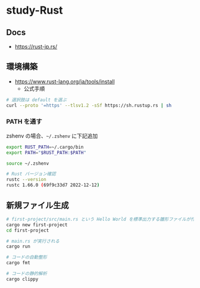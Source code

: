 # study-Rust

## Docs

- https://rust-jp.rs/

## 環境構築

- https://www.rust-lang.org/ja/tools/install
  - 公式手順

```sh
# 選択肢は default を選ぶ
curl --proto '=https' --tlsv1.2 -sSf https://sh.rustup.rs | sh
```

### PATH を通す

zshenv の場合、`~/.zshenv` に下記追加

```sh
export RUST_PATH=~/.cargo/bin
export PATH="$RUST_PATH:$PATH"
```

```sh
source ~/.zshenv

# Rust バージョン確認
rustc --version
rustc 1.66.0 (69f9c33d7 2022-12-12)
```

## 新規ファイル生成

```sh
# first-project/src/main.rs という Hello World を標準出力する雛形ファイルが作成される
cargo new first-project
cd first-project

# main.rs が実行される
cargo run

# コードの自動整形
cargo fmt

# コードの静的解析
cargo clippy
```
